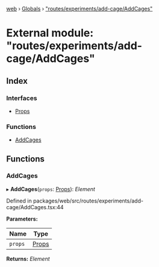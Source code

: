 [web](../README.md) › [Globals](../globals.md) › ["routes/experiments/add-cage/AddCages"](_routes_experiments_add_cage_addcages_.md)

# External module: "routes/experiments/add-cage/AddCages"

## Index

### Interfaces

* [Props](../interfaces/_routes_experiments_add_cage_addcages_.props.md)

### Functions

* [AddCages](_routes_experiments_add_cage_addcages_.md#addcages)

## Functions

###  AddCages

▸ **AddCages**(`props`: [Props](../interfaces/_routes_experiment_dashboard_cagesessiontable_.props.md)): *Element*

Defined in packages/web/src/routes/experiments/add-cage/AddCages.tsx:44

**Parameters:**

Name | Type |
------ | ------ |
`props` | [Props](../interfaces/_routes_experiment_dashboard_cagesessiontable_.props.md) |

**Returns:** *Element*
